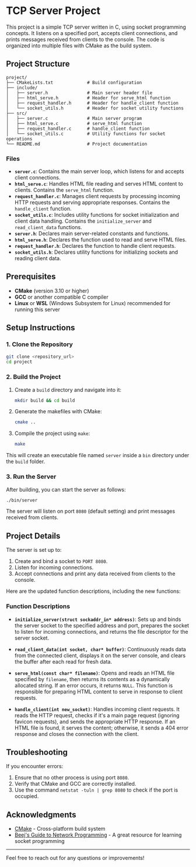 # TCP Server Project

This project is a simple TCP server written in C, using socket programming concepts. It listens on a specified port, accepts client connections, and prints messages received from clients to the console. The code is organized into multiple files with CMake as the build system.

## Project Structure

```
project/
├── CMakeLists.txt             # Build configuration
├── include/
│   ├── server.h               # Main server header file
│   ├── html_serve.h           # Header for serve_html function
│   ├── request_handler.h      # Header for handle_client function
│   └── socket_utils.h         # Header for socket utility functions
├── src/
│   ├── server.c               # Main server program
│   ├── html_serve.c           # serve_html function
│   ├── request_handler.c      # handle_client function
│   └── socket_utils.c         # Utility functions for socket operations
└── README.md                  # Project documentation
```

### Files 
- **`server.c`**: Contains the main server loop, which listens for and accepts client connections.
- **`html_serve.c`**: Handles HTML file reading and serves HTML content to clients. Contains the `serve_html` function.
- **`request_handler.c`**: Manages client requests by processing incoming HTTP requests and serving appropriate responses. Contains the `handle_client` function.
- **`socket_utils.c`**: Includes utility functions for socket initialization and client data handling. Contains the `initialize_server` and `read_client_data` functions.
- **`server.h`**: Declares main server-related constants and functions.
- **`html_serve.h`**: Declares the function used to read and serve HTML files.
- **`request_handler.h`**: Declares the function to handle client requests.
- **`socket_utils.h`**: Declares utility functions for initializing sockets and reading client data.

## Prerequisites

- **CMake** (version 3.10 or higher)
- **GCC** or another compatible C compiler
- **Linux** or **WSL** (Windows Subsystem for Linux) recommended for running this server

## Setup Instructions

### 1. Clone the Repository

```bash
git clone <repository_url>
cd project
```

### 2. Build the Project

1. Create a `build` directory and navigate into it:
   ```bash
   mkdir build && cd build
   ```
   
2. Generate the makefiles with CMake:
   ```bash
   cmake ..
   ```

3. Compile the project using `make`:
   ```bash
   make
   ```

This will create an executable file named `server` inside a `bin` directory under the `build` folder.

### 3. Run the Server

After building, you can start the server as follows:

```bash
./bin/server
```

The server will listen on port `8080` (default setting) and print messages received from clients.

## Project Details

The server is set up to:
1. Create and bind a socket to `PORT 8080`.
2. Listen for incoming connections.
3. Accept connections and print any data received from clients to the console.

Here are the updated function descriptions, including the new functions:

### Function Descriptions
- **`initialize_server(struct sockaddr_in* address)`**: Sets up and binds the server socket to the specified address and port, prepares the socket to listen for incoming connections, and returns the file descriptor for the server socket.
  
- **`read_client_data(int socket, char* buffer)`**: Continuously reads data from the connected client, displays it on the server console, and clears the buffer after each read for fresh data.

- **`serve_html(const char* filename)`**: Opens and reads an HTML file specified by `filename`, then returns its contents as a dynamically allocated string. If an error occurs, it returns `NULL`. This function is responsible for preparing HTML content to serve in response to client requests.

- **`handle_client(int new_socket)`**: Handles incoming client requests. It reads the HTTP request, checks if it's a main page request (ignoring favicon requests), and sends the appropriate HTTP response. If an HTML file is found, it serves the content; otherwise, it sends a 404 error response and closes the connection with the client. 

## Troubleshooting

If you encounter errors:
1. Ensure that no other process is using port `8080`.
2. Verify that CMake and GCC are correctly installed.
3. Use the command `netstat -tuln | grep 8080` to check if the port is occupied.

## Acknowledgments

- [CMake](https://cmake.org/) - Cross-platform build system
- [Beej's Guide to Network Programming](https://beej.us/guide/bgnet/) - A great resource for learning socket programming

---

Feel free to reach out for any questions or improvements!